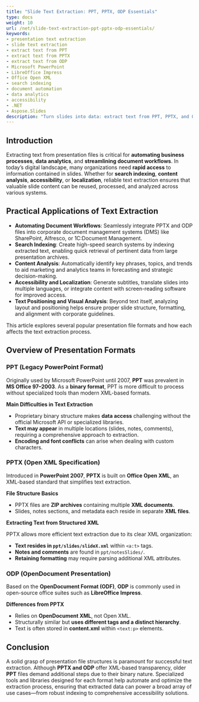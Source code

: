 ```yaml
---
title: "Slide Text Extraction: PPT, PPTX, ODP Essentials"
type: docs
weight: 10
url: /net/slide-text-extraction-ppt-pptx-odp-essentials/
keywords:
- presentation text extraction
- slide text extraction
- extract text from PPT
- extract text from PPTX
- extract text from ODP
- Microsoft PowerPoint
- LibreOffice Impress
- Office Open XML
- search indexing
- document automation
- data analytics
- accessibility
- .NET
- Aspose.Slides
description: "Turn slides into data: extract text from PPT, PPTX, and ODP for search, automation, and accessibility, with format insights—usable in .NET and cloud platforms."
---
```


## **Introduction**

Extracting text from presentation files is critical for **automating business processes**, **data analytics**, and **streamlining document workflows**. In today’s digital landscape, many organizations need **rapid access** to information contained in slides. Whether for **search indexing**, **content analysis**, **accessibility**, or **localization**, reliable text extraction ensures that valuable slide content can be reused, processed, and analyzed across various systems.

## **Practical Applications of Text Extraction**

- **Automating Document Workflows**: Seamlessly integrate PPTX and ODP files into corporate document management systems (DMS) like SharePoint, Alfresco, or 1C:Document Management.  
- **Search Indexing**: Create high-speed search systems by indexing extracted text, enabling quick retrieval of pertinent data from large presentation archives.  
- **Content Analysis**: Automatically identify key phrases, topics, and trends to aid marketing and analytics teams in forecasting and strategic decision-making.  
- **Accessibility and Localization**: Generate subtitles, translate slides into multiple languages, or integrate content with screen-reading software for improved access.  
- **Text Positioning and Visual Analysis**: Beyond text itself, analyzing layout and positioning helps ensure proper slide structure, formatting, and alignment with corporate guidelines.

This article explores several popular presentation file formats and how each affects the text extraction process.

## **Overview of Presentation Formats**

### **PPT (Legacy PowerPoint Format)**

Originally used by Microsoft PowerPoint until 2007, **PPT** was prevalent in **MS Office 97–2003**. As a **binary format**, PPT is more difficult to process without specialized tools than modern XML-based formats.

**Main Difficulties in Text Extraction**

- Proprietary binary structure makes **data access** challenging without the official Microsoft API or specialized libraries.  
- **Text may appear** in multiple locations (slides, notes, comments), requiring a comprehensive approach to extraction.  
- **Encoding and font conflicts** can arise when dealing with custom characters.

### **PPTX (Open XML Specification)**

Introduced in **PowerPoint 2007**, **PPTX** is built on **Office Open XML**, an XML-based standard that simplifies text extraction.

**File Structure Basics**

- PPTX files are **ZIP archives** containing multiple **XML documents**.  
- Slides, notes sections, and metadata each reside in separate **XML files**.

**Extracting Text from Structured XML**

PPTX allows more efficient text extraction due to its clear XML organization:
- **Text resides in `ppt/slides/slideX.xml`** within `<a:t>` tags.  
- **Notes and comments** are found in `ppt/notesSlides/`.  
- **Retaining formatting** may require parsing additional XML attributes.

### **ODP (OpenDocument Presentation)**

Based on the **OpenDocument Format (ODF)**, **ODP** is commonly used in open-source office suites such as **LibreOffice Impress**.

**Differences from PPTX**

- Relies on **OpenDocument XML**, not Open XML.  
- Structurally similar but **uses different tags and a distinct hierarchy**.  
- Text is often stored in **content.xml** within `<text:p>` elements.

## **Conclusion**

A solid grasp of presentation file structures is paramount for successful text extraction. Although **PPTX and ODP** offer XML-based transparency, older **PPT** files demand additional steps due to their binary nature. Specialized tools and libraries designed for each format help automate and optimize the extraction process, ensuring that extracted data can power a broad array of use cases—from robust indexing to comprehensive accessibility solutions.
